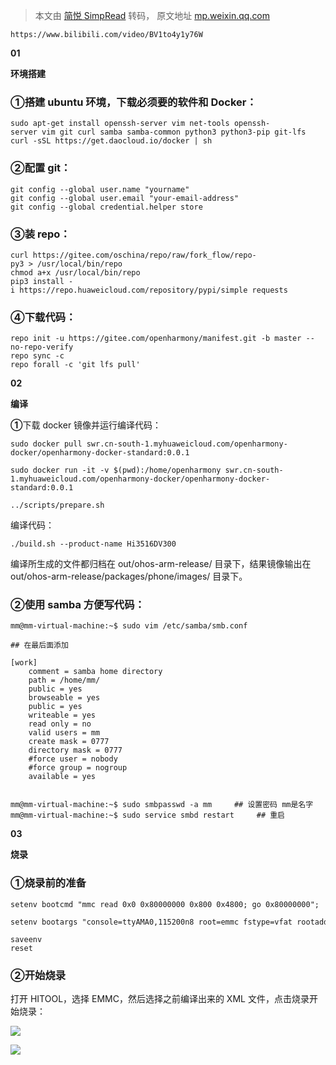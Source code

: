 > 本文由 [简悦 SimpRead](http://ksria.com/simpread/) 转码， 原文地址 [mp.weixin.qq.com](https://mp.weixin.qq.com/s?__biz=MjM5ODI5Njc2MA==&mid=2655847855&idx=2&sn=b60c501ba4976fa6922a2e87edefb9c8&chksm=bd7548788a02c16e7e6811df09c691c5c2144b80b0d556b6d06b4219049f832115c17c396309&mpshare=1&scene=1&srcid=0615qUEWFwCzYi8Nwm6xvBet&sharer_sharetime=1623767013692&sharer_shareid=7fece245937ac96f04f0fb8e1311fff1#rd)

```
https://www.bilibili.com/video/BV1to4y1y76W 
```

**01**

**环境搭建**

### **①**搭建 ubuntu 环境，下载必须要的软件和 Docker：

```
sudo apt-get install openssh-server vim net-tools openssh-server vim git curl samba samba-common python3 python3-pip git-lfs
curl -sSL https://get.daocloud.io/docker | sh
```

### **②**配置 git：  

```
git config --global user.name "yourname"
git config --global user.email "your-email-address"
git config --global credential.helper store
```

### **③**装 repo：

```
curl https://gitee.com/oschina/repo/raw/fork_flow/repo-py3 > /usr/local/bin/repo  
chmod a+x /usr/local/bin/repo
pip3 install -i https://repo.huaweicloud.com/repository/pypi/simple requests
```

### **④**下载代码：

```
repo init -u https://gitee.com/openharmony/manifest.git -b master --no-repo-verify
repo sync -c
repo forall -c 'git lfs pull'
```

**02**

**编译**

**①**下载 docker 镜像并运行编译代码：  

```
sudo docker pull swr.cn-south-1.myhuaweicloud.com/openharmony-docker/openharmony-docker-standard:0.0.1

sudo docker run -it -v $(pwd):/home/openharmony swr.cn-south-1.myhuaweicloud.com/openharmony-docker/openharmony-docker-standard:0.0.1
```

```
../scripts/prepare.sh
```

编译代码：  

```
./build.sh --product-name Hi3516DV300
```

编译所生成的文件都归档在 out/ohos-arm-release/ 目录下，结果镜像输出在 out/ohos-arm-release/packages/phone/images/ 目录下。  

### **②**使用 samba 方便写代码：

```
mm@mm-virtual-machine:~$ sudo vim /etc/samba/smb.conf 

## 在最后面添加

[work]
    comment = samba home directory
    path = /home/mm/
    public = yes
    browseable = yes
    public = yes
    writeable = yes
    read only = no
    valid users = mm
    create mask = 0777
    directory mask = 0777
    #force user = nobody
    #force group = nogroup
    available = yes


mm@mm-virtual-machine:~$ sudo smbpasswd -a mm     ## 设置密码 mm是名字
mm@mm-virtual-machine:~$ sudo service smbd restart     ## 重启
```

**03**

**烧录**

### **①烧录前的准备**

```
setenv bootcmd "mmc read 0x0 0x80000000 0x800 0x4800; go 0x80000000";
```

```
setenv bootargs "console=ttyAMA0,115200n8 root=emmc fstype=vfat rootaddr=10M rootsize=20M rw";
```

```
saveenv
reset
```

### **②开始烧录**

打开 HITOOL，选择 EMMC，然后选择之前编译出来的 XML 文件，点击烧录开始烧录：

![](https://mmbiz.qpic.cn/mmbiz_png/bmc8z80Q8fDfvu6UBCsUUmTLfuR15IHgFW6jia6Auhf6nKdJcuWQ7Glco8ibHooDgTVxuDH6D7O8YxckaeQIq9nQ/640?wx_fmt=png)

![](https://mmbiz.qpic.cn/mmbiz_png/bmc8z80Q8fDfvu6UBCsUUmTLfuR15IHgy35KURfACmzQf3HOq1XY5ZAHElhqUP31ibBuF7fkRJBSYGjfmWCW4Cw/640?wx_fmt=png)